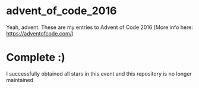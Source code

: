 # advent_of_code_2016
Yeah, advent.  These are my entries to Advent of Code 2016 (More info here: https://adventofcode.com/)

# Complete :)
I successfully obtained all stars in this event and this repository is no longer maintained
